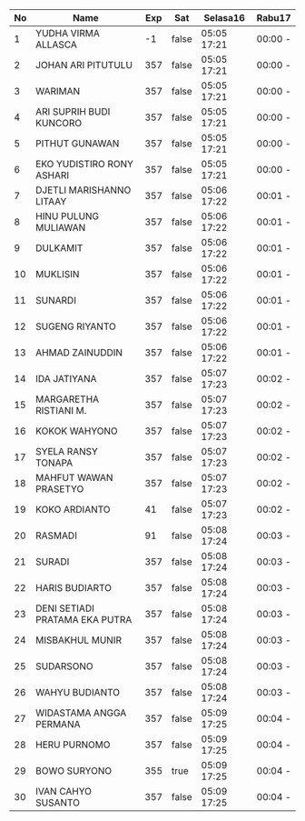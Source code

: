 | No | Name | Exp | Sat | Selasa16 | Rabu17 |
|-----|-----|-----|-----|-----|-----|
| 1 | YUDHA VIRMA ALLASCA | -1 | false | 05:05 17:21 | 00:00 - |
| 2 | JOHAN ARI PITUTULU | 357 | false | 05:05 17:21 | 00:00 - |
| 3 | WARIMAN | 357 | false | 05:05 17:21 | 00:00 - |
| 4 | ARI SUPRIH BUDI KUNCORO | 357 | false | 05:05 17:21 | 00:00 - |
| 5 | PITHUT GUNAWAN | 357 | false | 05:05 17:21 | 00:00 - |
| 6 | EKO YUDISTIRO RONY ASHARI | 357 | false | 05:05 17:21 | 00:00 - |
| 7 | DJETLI MARISHANNO LITAAY | 357 | false | 05:06 17:22 | 00:01 - |
| 8 | HINU PULUNG MULIAWAN | 357 | false | 05:06 17:22 | 00:01 - |
| 9 | DULKAMIT | 357 | false | 05:06 17:22 | 00:01 - |
| 10 | MUKLISIN | 357 | false | 05:06 17:22 | 00:01 - |
| 11 | SUNARDI | 357 | false | 05:06 17:22 | 00:01 - |
| 12 | SUGENG RIYANTO | 357 | false | 05:06 17:22 | 00:01 - |
| 13 | AHMAD ZAINUDDIN | 357 | false | 05:06 17:22 | 00:01 - |
| 14 | IDA JATIYANA | 357 | false | 05:07 17:23 | 00:02 - |
| 15 | MARGARETHA RISTIANI M. | 357 | false | 05:07 17:23 | 00:02 - |
| 16 | KOKOK WAHYONO | 357 | false | 05:07 17:23 | 00:02 - |
| 17 | SYELA RANSY TONAPA | 357 | false | 05:07 17:23 | 00:02 - |
| 18 | MAHFUT WAWAN PRASETYO | 357 | false | 05:07 17:23 | 00:02 - |
| 19 | KOKO ARDIANTO | 41 | false | 05:07 17:23 | 00:02 - |
| 20 | RASMADI | 91 | false | 05:08 17:24 | 00:03 - |
| 21 | SURADI | 357 | false | 05:08 17:24 | 00:03 - |
| 22 | HARIS BUDIARTO | 357 | false | 05:08 17:24 | 00:03 - |
| 23 | DENI SETIADI PRATAMA EKA PUTRA | 357 | false | 05:08 17:24 | 00:03 - |
| 24 | MISBAKHUL MUNIR | 357 | false | 05:08 17:24 | 00:03 - |
| 25 | SUDARSONO | 357 | false | 05:08 17:24 | 00:03 - |
| 26 | WAHYU BUDIANTO | 357 | false | 05:08 17:24 | 00:03 - |
| 27 | WIDASTAMA ANGGA PERMANA | 357 | false | 05:09 17:25 | 00:04 - |
| 28 | HERU PURNOMO | 357 | false | 05:09 17:25 | 00:04 - |
| 29 | BOWO SURYONO | 355 | true | 05:09 17:25 | 00:04 - |
| 30 | IVAN CAHYO SUSANTO | 357 | false | 05:09 17:25 | 00:04 - |
